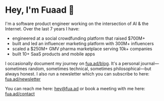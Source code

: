 # Hey, I'm Fuaad 👋

I'm a software product engineer working on the intersection of AI & the Internet. Over the last 7 years I have:

- engineered at a social crowdfunding platform that raised $700M+
- built and led an influencer marketing platform with 300M+ influencers
- scaled a $250M+ GMV pharma marketplace serving 10k+ companies
- built 10+ SaaS products and mobile apps

I occasionally document my journey on [fua.ad/blog](https://fua.ad/blog). It's a personal journal—sometimes random, sometimes technical, sometimes philosophical—but always honest. I also run a newsletter which you can subscribe to here: [fua.ad/newsletter](fua.ad/newsletter)

You can reach me here: hey@fua.ad or book a meeting with me here: [fua.ad/contact](fua.ad/contact)
